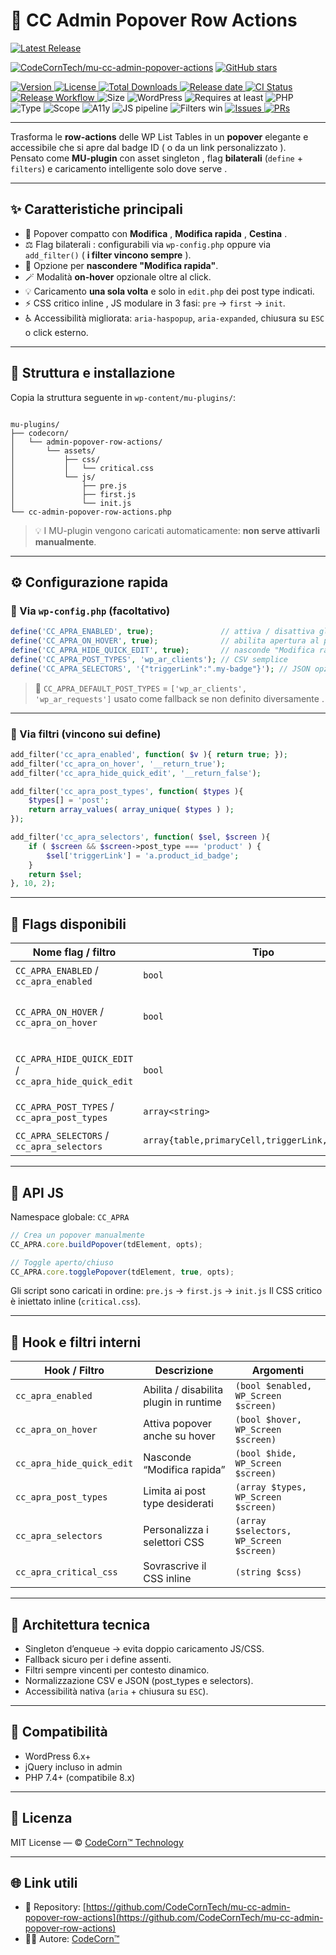 # 🧭 CC Admin Popover Row Actions

<!-- Badges -->
<p align="left">

<!-- Latest Release -->
<a href="https://github.com/CodeCornTech/mu-cc-admin-popover-row-actions/releases/latest">
    <img alt="Latest Release" src="https://img.shields.io/github/v/release/CodeCornTech/mu-cc-admin-popover-row-actions?display_name=tag&style=for-the-badge"/>
</a>

[![CodeCornTech/mu-cc-admin-popover-actions](https://img.shields.io/badge/code%20style-WordPress-21759b?style=for-the-badge&logo=wordpress)](https://img.shields.io/badge/code%20style-WordPress-21759b)
[![GitHub stars](https://img.shields.io/github/stars/CodeCornTech/mu-cc-admin-popover-row-actions?style=for-the-badge&logo=github)](https://img.shields.io/badge/code%20style-WordPress-21759b)

  <!-- Version & License -->
  <a href="https://img.shields.io/badge/code%20style-WordPress-21759b/releases">
    <img alt="Version" src="https://img.shields.io/badge/version-1.0.1-blue.svg">
  </a>
  <a href="https://github.com/CodeCornTech/mu-cc-admin-popover-row-actions/blob/main/LICENSE">
    <img alt="License" src="https://img.shields.io/github/license/CodeCornTech/mu-cc-admin-popover-row-actions.svg">
  </a>
  <a href="https://github.com/CodeCornTech/mu-cc-admin-popover-row-actions/releases">
    <img alt="Total Downloads" src="https://img.shields.io/github/downloads/CodeCornTech/mu-cc-admin-popover-row-actions/total">
  </a>
  <a href="https://github.com/CodeCornTech/mu-cc-admin-popover-row-actions/releases/latest">
    <img alt="Release date" src="https://img.shields.io/github/release-date/CodeCornTech/mu-cc-admin-popover-row-actions">
  </a>

  <!-- Workflows status -->
  <a href="https://github.com/CodeCornTech/mu-cc-admin-popover-row-actions/actions/workflows/ci.yml">
    <img alt="CI Status" src="https://img.shields.io/github/actions/workflow/status/CodeCornTech/mu-cc-admin-popover-row-actions/ci.yml?branch=main&label=CI">
  </a>
  <a href="https://github.com/CodeCornTech/mu-cc-admin-popover-row-actions/actions/workflows/release.yml">
    <img alt="Release Workflow" src="https://img.shields.io/github/actions/workflow/status/CodeCornTech/mu-cc-admin-popover-row-actions/release.yml?branch=main&label=Release">
  </a>
  <img alt="Size" src="https://img.shields.io/badge/assets-size%20tiny-lightgrey">

  <!-- WordPress & PHP targets -->
  <img alt="WordPress" src="https://img.shields.io/badge/wordpress-6.x-tested-blue">
  <img alt="Requires at least" src="https://img.shields.io/badge/requires%20WP-5.8+-informational">
  <img alt="PHP" src="https://img.shields.io/badge/PHP-7.4%2B%20%7C%208.x-777bb3">

  <!-- Plugin nature -->
  <img alt="Type" src="https://img.shields.io/badge/type-MU--plugin-ff6a00">
  <img alt="Scope" src="https://img.shields.io/badge/scope-admin%20only-7952b3">

  <!-- Qualities -->
  <img alt="A11y" src="https://img.shields.io/badge/a11y-friendly-brightgreen">
  <img alt="JS pipeline" src="https://img.shields.io/badge/js-pre%20%E2%86%92%20first%20%E2%86%92%20init-2ea44f">
  <img alt="Filters win" src="https://img.shields.io/badge/config-filters%20%3E%20defines-0f766e">

  <!-- Community -->
  <a href="https://github.com/CodeCornTech/mu-cc-admin-popover-row-actions/issues">
    <img alt="Issues" src="https://img.shields.io/github/issues/CodeCornTech/mu-cc-admin-popover-row-actions">
  </a>
  <a href="https://github.com/CodeCornTech/mu-cc-admin-popover-row-actions/pulls">
    <img alt="PRs" src="https://img.shields.io/badge/PRs-welcome-success">
  </a>
</p>

---

Trasforma le **row-actions** delle WP List Tables in un **popover** elegante e accessibile che si apre dal badge ID ( o da un link personalizzato ).  
Pensato come **MU-plugin** con asset singleton , flag **bilaterali** (`define` + `filters`) e caricamento intelligente solo dove serve .

---

## ✨ Caratteristiche principali

-   🎯 Popover compatto con **Modifica** , **Modifica rapida** , **Cestina** .
-   ⚖️ Flag bilaterali : configurabili via `wp-config.php` oppure via `add_filter()` ( **i filter vincono sempre** ).
-   🚫 Opzione per **nascondere "Modifica rapida"**.
-   🪄 Modalità **on-hover** opzionale oltre al click.
-   💡 Caricamento **una sola volta** e solo in `edit.php` dei post type indicati.
-   ⚡ CSS critico inline , JS modulare in 3 fasi: `pre` → `first` → `init`.
-   ♿ Accessibilità migliorata: `aria-haspopup`, `aria-expanded`, chiusura su `ESC` o click esterno.

---

## 🧩 Struttura e installazione

Copia la struttura seguente in `wp-content/mu-plugins/`:

```

mu-plugins/
├── codecorn/
│   └── admin-popover-row-actions/
│       └── assets/
│           ├── css/
│           │   └── critical.css
│           └── js/
│               ├── pre.js
│               ├── first.js
│               └── init.js
└── cc-admin-popover-row-actions.php

```

> 💡 I MU-plugin vengono caricati automaticamente: **non serve attivarli manualmente**.

---

## ⚙️ Configurazione rapida

### 🔸 Via `wp-config.php` (facoltativo)

```php
define('CC_APRA_ENABLED', true);               // attiva / disattiva globalmente
define('CC_APRA_ON_HOVER', true);              // abilita apertura al passaggio
define('CC_APRA_HIDE_QUICK_EDIT', true);       // nasconde "Modifica rapida"
define('CC_APRA_POST_TYPES', 'wp_ar_clients'); // CSV semplice
define('CC_APRA_SELECTORS', '{"triggerLink":".my-badge"}'); // JSON opzionale
```

> 🧱 `CC_APRA_DEFAULT_POST_TYPES` = `['wp_ar_clients', 'wp_ar_requests']`
> usato come fallback se non definito diversamente .

---

### 🔹 Via filtri (vincono sui define)

```php
add_filter('cc_apra_enabled', function( $v ){ return true; });
add_filter('cc_apra_on_hover', '__return_true');
add_filter('cc_apra_hide_quick_edit', '__return_false');

add_filter('cc_apra_post_types', function( $types ){
    $types[] = 'post';
    return array_values( array_unique( $types ) );
});

add_filter('cc_apra_selectors', function( $sel, $screen ){
    if ( $screen && $screen->post_type === 'product' ) {
        $sel['triggerLink'] = 'a.product_id_badge';
    }
    return $sel;
}, 10, 2);
```

---

## 🧠 Flags disponibili

| Nome flag / filtro                                    | Tipo                                              | Default                              | Descrizione                              |
| ----------------------------------------------------- | ------------------------------------------------- | ------------------------------------ | ---------------------------------------- |
| `CC_APRA_ENABLED` / `cc_apra_enabled`                 | `bool`                                            | `true`                               | Abilita il popover                       |
| `CC_APRA_ON_HOVER` / `cc_apra_on_hover`               | `bool`                                            | `true`                               | Attiva apertura anche al passaggio mouse |
| `CC_APRA_HIDE_QUICK_EDIT` / `cc_apra_hide_quick_edit` | `bool`                                            | `false`                              | Nasconde l’azione “Modifica rapida”      |
| `CC_APRA_POST_TYPES` / `cc_apra_post_types`           | `array<string>`                                   | `['wp_ar_clients','wp_ar_requests']` | Post type supportati                     |
| `CC_APRA_SELECTORS` / `cc_apra_selectors`             | `array{table,primaryCell,triggerLink,rowActions}` | default WP admin                     | Selettori CSS personalizzabili           |

---

## 🧩 API JS

Namespace globale: `CC_APRA`

```js
// Crea un popover manualmente
CC_APRA.core.buildPopover(tdElement, opts);

// Toggle aperto/chiuso
CC_APRA.core.togglePopover(tdElement, true, opts);
```

Gli script sono caricati in ordine:
`pre.js` → `first.js` → `init.js`
Il CSS critico è iniettato inline (`critical.css`).

---

## 🧪 Hook e filtri interni

| Hook / Filtro             | Descrizione                            | Argomenti                               |
| ------------------------- | -------------------------------------- | --------------------------------------- |
| `cc_apra_enabled`         | Abilita / disabilita plugin in runtime | `(bool $enabled, WP_Screen $screen)`    |
| `cc_apra_on_hover`        | Attiva popover anche su hover          | `(bool $hover, WP_Screen $screen)`      |
| `cc_apra_hide_quick_edit` | Nasconde “Modifica rapida”             | `(bool $hide, WP_Screen $screen)`       |
| `cc_apra_post_types`      | Limita ai post type desiderati         | `(array $types, WP_Screen $screen)`     |
| `cc_apra_selectors`       | Personalizza i selettori CSS           | `(array $selectors, WP_Screen $screen)` |
| `cc_apra_critical_css`    | Sovrascrive il CSS inline              | `(string $css)`                         |

---

## 🧱 Architettura tecnica

-   Singleton d’enqueue → evita doppio caricamento JS/CSS.
-   Fallback sicuro per i define assenti.
-   Filtri sempre vincenti per contesto dinamico.
-   Normalizzazione CSV e JSON (post_types e selectors).
-   Accessibilità nativa (`aria` + chiusura su `ESC`).

---

## 🧩 Compatibilità

-   WordPress 6.x+
-   jQuery incluso in admin
-   PHP 7.4+ (compatibile 8.x)

---

## 📜 Licenza

MIT License — © [CodeCorn™ Technology](https://github.com/CodeCornTech)

---

## 🌐 Link utili

-   🔗 Repository: [https://github.com/CodeCornTech/mu-cc-admin-popover-row-actions](https://github.com/CodeCornTech/mu-cc-admin-popover-row-actions)
-   🧑‍💻 Autore: [CodeCorn™](https://github.com/CodeCornTech)
